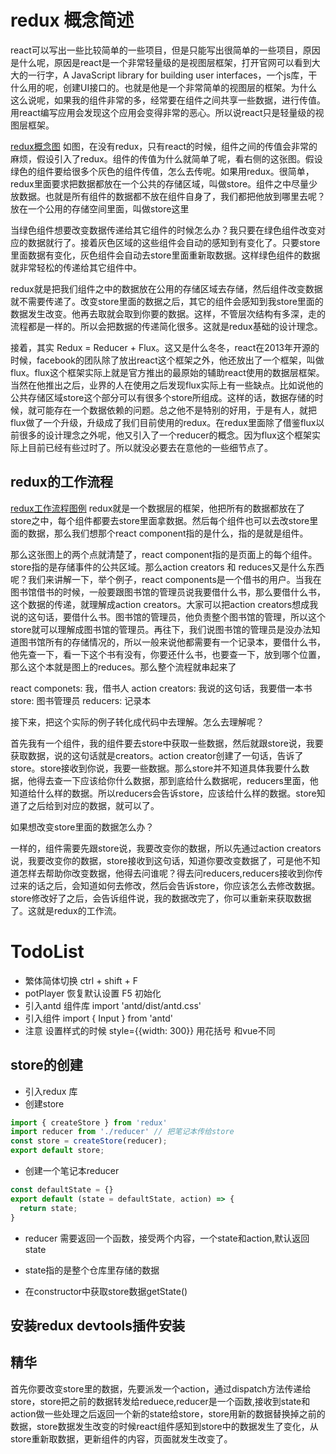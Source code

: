 # redux 概念简述
react可以写出一些比较简单的一些项目，但是只能写出很简单的一些项目，原因是什么呢，原因是react是一个非常轻量级的是视图层框架，打开官网可以看到大大的一行字，A JavaScript library for building user interfaces，一个js库，干什么用的呢，创建UI接口的。也就是他是一个非常简单的视图层的框架。为什么这么说呢，如果我的组件非常的多，经常要在组件之间共享一些数据，进行传值。用react编写应用会发现这个应用会变得非常的恶心。所以说react只是轻量级的视图层框架。

[redux概念图](https://img2018.cnblogs.com/blog/331769/201903/331769-20190316213630952-1287790330.png)
如图，在没有redux，只有react的时候，组件之间的传值会非常的麻烦，假设引入了redux。组件的传值为什么就简单了呢，看右侧的这张图。假设绿色的组件要给很多个灰色的组件传值，怎么去传呢。如果用redux。很简单，redux里面要求把数据都放在一个公共的存储区域，叫做store。组件之中尽量少放数据。也就是所有组件的数据都不放在组件自身了，我们都把他放到哪里去呢？放在一个公用的存储空间里面，叫做store这里

当绿色组件想要改变数据传递给其它组件的时候怎么办？我只要在绿色组件改变对应的数据就行了。接着灰色区域的这些组件会自动的感知到有变化了。只要store里面数据有变化，灰色组件会自动去store里面重新取数据。这样绿色组件的数据就非常轻松的传递给其它组件中。

redux就是把我们组件之中的数据放在公用的存储区域去存储，然后组件改变数据就不需要传递了。改变store里面的数据之后，其它的组件会感知到我store里面的数据发生改变。他再去取就会取到你要的数据。这样，不管层次结构有多深，走的流程都是一样的。所以会把数据的传递简化很多。这就是redux基础的设计理念。

接着，其实 Redux = Reducer + Flux。这又是什么冬冬，react在2013年开源的时候，facebook的团队除了放出react这个框架之外，他还放出了一个框架，叫做flux。flux这个框架实际上就是官方推出的最原始的辅助react使用的数据层框架。当然在他推出之后，业界的人在使用之后发现flux实际上有一些缺点。比如说他的公共存储区域store这个部分可以有很多个store所组成。这样的话，数据存储的时候，就可能存在一个数据依赖的问题。总之他不是特别的好用，于是有人，就把flux做了一个升级，升级成了我们目前使用的redux。在redux里面除了借鉴flux以前很多的设计理念之外呢，他又引入了一个reducer的概念。因为flux这个框架实际上目前已经有些过时了。所以就没必要去在意他的一些细节点了。

## redux的工作流程
 [redux工作流程图例](https://img2018.cnblogs.com/blog/331769/201903/331769-20190317080420294-2142319255.png)
redux就是一个数据层的框架，他把所有的数据都放在了store之中，每个组件都要去store里面拿数据。然后每个组件也可以去改store里面的数据，那么我们想那个react component指的是什么，指的是就是组件。

那么这张图上的两个点就清楚了，react component指的是页面上的每个组件。store指的是存储事件的公共区域。那么action creators 和 reduces又是什么东西呢？我们来讲解一下，举个例子，react components是一个借书的用户。当我在图书馆借书的时候，一般要跟图书馆的管理员说我要借什么书，那么要借什么书，这个数据的传递，就理解成action creators。大家可以把action creators想成我说的这句话，要借什么书。图书馆的管理员，他负责整个图书馆的管理，所以这个store就可以理解成图书馆的管理员。再往下，我们说图书馆的管理员是没办法知道图书馆所有的存储情况的，所以一般来说他都需要有一个记录本，要借什么书，他先查一下，看一下这个书有没有，你要还什么书，也要查一下，放到哪个位置，那么这个本就是图上的reduces。那么整个流程就串起来了

react componets: 我，借书人
action creators: 我说的这句话，我要借一本书
store: 图书管理员
reducers: 记录本

接下来，把这个实际的例子转化成代码中去理解。怎么去理解呢？

首先我有一个组件，我的组件要去store中获取一些数据，然后就跟store说，我要获取数据，说的这句话就是creators。action creator创建了一句话，告诉了store。store接收到你说，我要一些数据。那么store并不知道具体我要什么数据，他得去查一下应该给你什么数据，那到底给什么数据呢，reducers里面，他知道给什么样的数据。所以reducers会告诉store，应该给什么样的数据。store知道了之后给到对应的数据，就可以了。

如果想改变store里面的数据怎么办？

一样的，组件需要先跟store说，我要改变你的数据，所以先通过action creators说，我要改变你的数据，store接收到这句话，知道你要改变数据了，可是他不知道怎样去帮助你改变数据，他得去问谁呢？得去问reducers,reducers接收到你传过来的话之后，会知道如何去修改，然后会告诉store，你应该怎么去修改数据。store修改好了之后，会告诉组件说，我的数据改完了，你可以重新来获取数据了。这就是redux的工作流。

# TodoList
- 繁体简体切换 ctrl + shift + F
- potPlayer 恢复默认设置 F5 初始化
- 引入antd 组件库 import 'antd/dist/antd.css'
- 引入组件 import { Input } from 'antd'
- 注意 设置样式的时候 style={{width: 300}} 用花括号 和vue不同

## store的创建
- 引入redux 库
- 创建store
```JavaScript
import { createStore } from 'redux'
import reducer from './reducer' // 把笔记本传给store
const store = createStore(reducer);
export default store;
```
- 创建一个笔记本reducer
```JavaScript
const defaultState = {}
export default (state = defaultState, action) => {
  return state;
}
```
- reducer 需要返回一个函数，接受两个内容，一个state和action,默认返回state
- state指的是整个仓库里存储的数据 

- 在constructor中获取store数据getState()

## 安装redux devtools插件安装

## 精华
首先你要改变store里的数据，先要派发一个action，通过dispatch方法传递给store，store把之前的数据转发给reduece,reducer是一个函数,接收到state和action做一些处理之后返回一个新的state给store，store用新的数据替换掉之前的数据，store数据发生改变的时候react组件感知到store中的数据发生了变化，从store重新取数据，更新组件的内容，页面就发生改变了。
